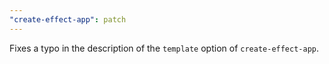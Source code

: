 ```yaml
---
"create-effect-app": patch
---
```


Fixes a typo in the description of the `template` option of ⁠`create-effect-app`.
